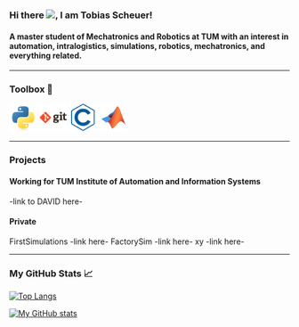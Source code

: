 ### Hi there <img src="https://raw.githubusercontent.com/MartinHeinz/MartinHeinz/master/wave.gif" width="30px">, I am Tobias Scheuer!

#### A master student of Mechatronics and Robotics at TUM  with an interest in automation, intralogistics, simulations, robotics, mechatronics, and everything related. 

---
### Toolbox 🧰

<img src="https://github.com/devicons/devicon/blob/master/icons/python/python-original.svg" alt="Python Logo" width="50" height="50"/> <img src="https://github.com/devicons/devicon/blob/master/icons/git/git-original-wordmark.svg" alt="Git Logo" width="50" height="50"/> <img src="https://github.com/devicons/devicon/blob/master/icons/c/c-line.svg" alt="C Logo" width="50" height="50"/> <img src="https://github.com/devicons/devicon/blob/master/icons/matlab/matlab-original.svg" alt="Matlab Logo" width="50" height="50"/> 

---
### Projects

#### Working for TUM Institute of Automation and Information Systems
-link to DAVID here-

#### Private
FirstSimulations -link here-
FactorySim -link here-
xy -link here-

---

###  My GitHub Stats &#x1f4c8;

[![Top Langs](https://github-readme-stats.vercel.app/api/top-langs/?username=TobiasScheuer&hide=java,html,css&theme=radical)](https://github.com/anuraghazra/github-readme-stats)

[![My GitHub stats](https://github-readme-stats.vercel.app/api?username=TobiasScheuer&theme=radical&show_icons=true&count_private=true)](https://github.com/anuraghazra/github-readme-stats)


